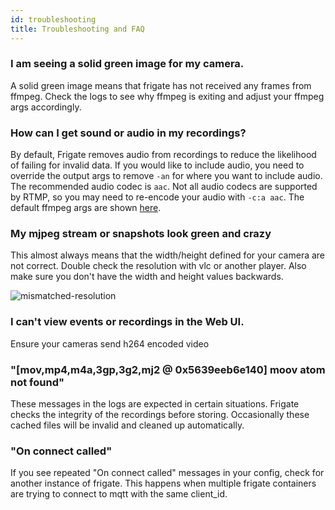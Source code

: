 ```yaml
---
id: troubleshooting
title: Troubleshooting and FAQ
---
```


### I am seeing a solid green image for my camera.

A solid green image means that frigate has not received any frames from ffmpeg. Check the logs to see why ffmpeg is exiting and adjust your ffmpeg args accordingly.

### How can I get sound or audio in my recordings?

By default, Frigate removes audio from recordings to reduce the likelihood of failing for invalid data. If you would like to include audio, you need to override the output args to remove `-an` for where you want to include audio. The recommended audio codec is `aac`. Not all audio codecs are supported by RTMP, so you may need to re-encode your audio with `-c:a aac`. The default ffmpeg args are shown [here](/frigate/configuration/index#ffmpeg).

### My mjpeg stream or snapshots look green and crazy

This almost always means that the width/height defined for your camera are not correct. Double check the resolution with vlc or another player. Also make sure you don't have the width and height values backwards.

![mismatched-resolution](/img/mismatched-resolution.jpg)

### I can't view events or recordings in the Web UI.

Ensure your cameras send h264 encoded video

### "[mov,mp4,m4a,3gp,3g2,mj2 @ 0x5639eeb6e140] moov atom not found"

These messages in the logs are expected in certain situations. Frigate checks the integrity of the recordings before storing. Occasionally these cached files will be invalid and cleaned up automatically.

### "On connect called"

If you see repeated "On connect called" messages in your config, check for another instance of frigate. This happens when multiple frigate containers are trying to connect to mqtt with the same client_id.
